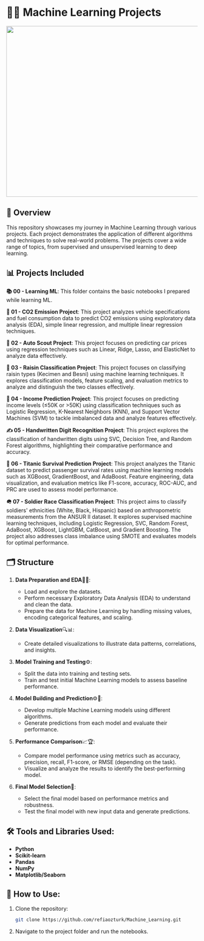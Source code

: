 # 🤖🧠 Machine Learning Projects
<div style="text-align: center;">
    <img src="https://miro.medium.com/v2/resize:fit:1400/1*c_fiB-YgbnMl6nntYGBMHQ.jpeg" width="700" height="450"/>
</div>

## 📘 Overview
This repository showcases my journey in Machine Learning through various projects. Each project demonstrates the application of different algorithms and techniques to solve real-world problems. The projects cover a wide range of topics, from supervised and unsupervised learning to deep learning.

## 📊 Projects Included
**📚 00 - Learning ML**: This folder contains the basic notebooks I prepared while learning ML.

**🍃 01 - CO2 Emission Project**: This project analyzes vehicle specifications and fuel consumption data to predict CO2 emissions using exploratory data analysis (EDA), simple linear regression, and multiple linear regression techniques.

**🚗 02 - Auto Scout Project**: This project focuses on predicting car prices using regression techniques such as Linear, Ridge, Lasso, and ElasticNet to analyze data effectively.

**🍇 03 - Raisin Classification Project**: This project focuses on classifying raisin types (Kecimen and Besni) using machine learning techniques. It explores classification models, feature scaling, and evaluation metrics to analyze and distinguish the two classes effectively.

**💸 04 - Income Prediction Project**: This project focuses on predicting income levels (≤50K or >50K) using classification techniques such as Logistic Regression, K-Nearest Neighbors (KNN), and Support Vector Machines (SVM) to tackle imbalanced data and analyze features effectively.

**✍️ 05 - Handwritten Digit Recognition Project**: This project explores the classification of handwritten digits using SVC, Decision Tree, and Random Forest algorithms, highlighting their comparative performance and accuracy.

**🚢 06 - Titanic Survival Prediction Project**: This project analyzes the Titanic dataset to predict passenger survival rates using machine learning models such as XGBoost, GradientBoost, and AdaBoost. Feature engineering, data visualization, and evaluation metrics like F1-score, accuracy, ROC-AUC, and PRC are used to assess model performance.

**🪖 07 - Soldier Race Classification Project**: This project aims to classify soldiers' ethnicities (White, Black, Hispanic) based on anthropometric measurements from the ANSUR II dataset. It explores supervised machine learning techniques, including Logistic Regression, SVC, Random Forest, AdaBoost, XGBoost, LightGBM, CatBoost, and Gradient Boosting. The project also addresses class imbalance using SMOTE and evaluates models for optimal performance.

## 🗂️ Structure

1. **Data Preparation and EDA**🧹📂:  
   - Load and explore the datasets.  
   - Perform necessary Exploratory Data Analysis (EDA) to understand and clean the data.  
   - Prepare the data for Machine Learning by handling missing values, encoding categorical features, and scaling.  

2. **Data Visualization**🔍📊:  
   - Create detailed visualizations to illustrate data patterns, correlations, and insights.
  
3. **Model Training and Testing**⚙️:  
   - Split the data into training and testing sets.  
   - Train and test initial Machine Learning models to assess baseline performance.  

4. **Model Building and Prediction**⚙🤖:  
   - Develop multiple Machine Learning models using different algorithms.  
   - Generate predictions from each model and evaluate their performance.  

5. **Performance Comparison**📈🏆:  
   - Compare model performance using metrics such as accuracy, precision, recall, F1-score, or RMSE (depending on the task).  
   - Visualize and analyze the results to identify the best-performing model.  

6. **Final Model Selection**🎯:  
   - Select the final model based on performance metrics and robustness.  
   - Test the final model with new input data and generate predictions.  

## 🛠️ Tools and Libraries Used:
- **Python**
- **Scikit-learn**
- **Pandas**
- **NumPy**
- **Matplotlib/Seaborn**

## 🚀 How to Use:
1. Clone the repository:
   ```bash
   git clone https://github.com/refiaozturk/Machine_Learning.git
2. Navigate to the project folder and run the notebooks.
